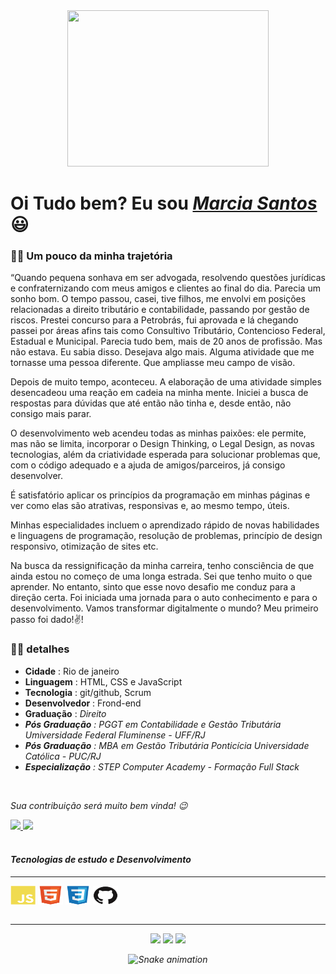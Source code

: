 <div align="center">
<img src="https://user-images.githubusercontent.com/86388680/163692769-c864d6b0-bfc1-4309-bd71-4caa03003eac.gif" height="250px "
     width="80%px" />
</div
<div>
    <h1 align="left">Oi Tudo bem? Eu sou <a href="https://www.linkedin.com/in/marcia-santos-22a6241b2/"><i>Marcia Santos </i></a> 😃️</h1>
    <h3>👋🏽 Um pouco da minha trajetória</h3>
    “Quando pequena sonhava em ser advogada, resolvendo questões jurídicas e confraternizando com meus amigos e clientes ao final do dia. Parecia um sonho bom. O tempo passou, casei, tive filhos, me envolvi em posições relacionadas a direito tributário e contabilidade, passando por gestão de riscos. Prestei concurso para a Petrobrás, fui aprovada e lá chegando passei por áreas afins tais como Consultivo Tributário, Contencioso Federal, Estadual e Municipal. Parecia tudo bem, mais de 20 anos de profissão. Mas não estava. Eu sabia disso. Desejava algo mais. Alguma atividade que me tornasse uma pessoa diferente. Que ampliasse meu campo de visão.

Depois de muito tempo, aconteceu. A elaboração de uma atividade simples desencadeou uma reação em cadeia na minha mente. Iniciei a busca de respostas para dúvidas que até então não tinha e, desde então, não consigo mais parar. 

O desenvolvimento web acendeu todas as minhas paixões: ele permite, mas não se limita, incorporar o Design Thinking, o Legal Design, as novas tecnologias, além da criatividade esperada para solucionar problemas que, com o código adequado e a ajuda de amigos/parceiros, já consigo desenvolver.

É satisfatório aplicar os princípios da programação em minhas páginas e ver como elas são atrativas, responsivas e, ao mesmo tempo, úteis. 

Minhas especialidades incluem o aprendizado rápido de novas habilidades e linguagens de programação, resolução de problemas, princípio de design responsivo, otimização de sites etc.

Na busca da ressignificação da minha carreira, tenho consciência de que ainda estou no começo de uma longa estrada. Sei que tenho muito o que aprender. No entanto, sinto que esse novo desafio me conduz para a direção certa. Foi iniciada uma jornada para o auto conhecimento e para o desenvolvimento. Vamos transformar digitalmente o mundo? Meu primeiro passo foi dado!✌!
    <h3>👩🏽 detalhes</h3>
    <ul>
        <li><strong>Cidade</strong> : Rio de janeiro </li>
        <li><strong>Linguagem</strong> : HTML, CSS e JavaScript </li>
        <li><strong>Tecnologia</strong> : git/github, Scrum</li>
        <li><strong>Desenvolvedor</strong> : Frond-end </li>
        <li><strong>Graduação</strong> : <i> Direito  </li>
        <li><strong>Pós Graduação</strong> : PGGT em Contabilidade e Gestão Tributária<i>  Umiversidade Federal Fluminense - UFF/RJ </i> </li>
        <li><strong>Pós Graduação</strong> : MBA em Gestão Tributária <i> Ponticícia Universidade Católica - PUC/RJ </i> </li>
        <li><strong>Especialização</strong> : <i>  STEP Computer Academy</i> - Formação Full Stack  </li>
        </ul> <strong> </strong>
          
   <br>
    <p align="left"> Sua contribuição será muito bem vinda! 😉️</p>
  
  <div align="left">
    <a href="https://github.com/duribeiro">
      <img height="150em" src="https://github-readme-stats.vercel.app/api?username=MARCIASANTOS1971&count_private=true&include_all_commits=true&show_icons=true&theme=dracula&hide_border=false&show_owner=true"/>
      <img height="150em" src="https://github-readme-stats.vercel.app/api/top-langs/?username=MARCIASANTOS1971&theme=dracula&hide_border=false&&layout=compact"/>
    </a>
  </div>
  
  <div align="left" valign="top"><br>
    <h4>Tecnologias de estudo e Desenvolvimento</h4>
     <hr>
    <img align="center" alt="Js" height="30" width="40" src="https://raw.githubusercontent.com/devicons/devicon/master/icons/javascript/javascript-plain.svg">
    <img align="center" alt="HTML" height="30" width="40" src="https://raw.githubusercontent.com/devicons/devicon/master/icons/html5/html5-original.svg">
    <img align="center" alt="CSS" height="30" width="40" src="https://raw.githubusercontent.com/devicons/devicon/master/icons/css3/css3-original.svg">
    <img align="center" alt="github" height="30" width="40" src="https://raw.githubusercontent.com/devicons/devicon/master/icons/github/github-original.svg">
  </div><br>
  <hr>
  <div align="center">
  <a href="https://www.instagram.com/marcia.114/" target="_blank"><img src="https://img.shields.io/badge/-Instagram-%23E4405F?style=for-the-badge&logo=instagram&logoColor=white" target="_blank"></a>
  <a href="https://www.linkedin.com/in/marcia-santos-22a6241b2/" target="_blank"><img src="https://img.shields.io/badge/-LinkedIn-%230077B5?style=for-the-badge&logo=linkedin&logoColor=white" target="_blank"></a> 
  <a href="mailto:marcia.regina.114@gmail.com"><img src="https://img.shields.io/badge/-Gmail-%23333?style=for-the-badge&logo=gmail&logoColor=white" target="_blank"></a>
</div>
  
  <div align="center">
  
  ![Snake animation](https://github.com/danielbped/danielbped/blob/output/github-contribution-grid-snake.svg)
 
</div>
